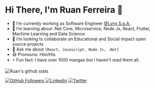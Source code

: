 <!--
**ruan4f/ruan4f** is a ✨ _special_ ✨ repository because its `README.md` (this file) appears on your GitHub profile.

Here are some ideas to get you started:

- 🔭 I’m currently working on ...
- 🌱 I’m currently learning ...
- 👯 I’m looking to collaborate on ...
- 🤔 I’m looking for help with ...
- 💬 Ask me about ...
- 📫 How to reach me: ...
- 😄 Pronouns: ...
- ⚡ Fun fact: ...
-->
# Hi There, I'm Ruan Ferreira 👋

- 🔭 I’m currently working as Software Engineer [@Lynx S.p.A.](https://www.linkedin.com/company/lynx-spa/about/)
- 🌱 I’m learning about .Net Core, Microservice, Node Js, React, Flutter, Machine Learning and Data Science
- 👯 I’m looking to collaborate on Educational and Social impact open source projects
- 💬 Ask me about `[React, Javascript, Node Js, .Net]` 
- 😄 Pronouns: Him/His
- ⚡ Fun fact: I have over 1000 mangas but I haven't read them all.

![Ruan's github stats](https://github-readme-stats.vercel.app/api?username=ruan4f&show_icons=true&theme=radical)

[![GitHub Followers](https://img.shields.io/github/followers/ruan4f?style=flat&labelColor=0D0D0D&logo=Github&Color=white)](https://github.com/ruan4f)
[![Linkedin](https://img.shields.io/badge/-LinkedIn-060606?style=flat&labelColor=0D0D0D&logo=Linkedin&Color=white)](https://www.linkedin.com/in/ruan-ferreira-b27a7568/)
[![Twitter](https://img.shields.io/badge/-Twitter-060606?style=flat&labelColor=0D0D0D&logo=Twitter&Color=white)](https://twitter.com/RuanFSilva)